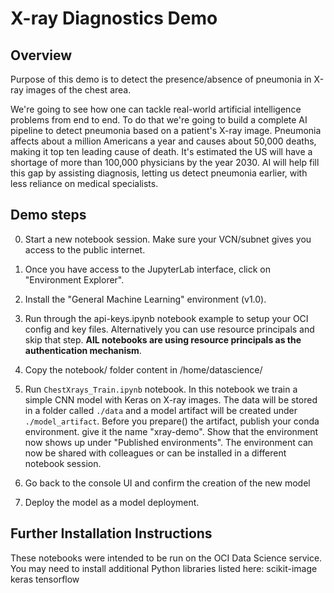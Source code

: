# X-ray Diagnostics Demo 

## Overview 

Purpose of this demo is to detect the presence/absence of pneumonia in X-ray images of the chest area. 

We're going to see how one can tackle real-world artificial intelligence problems from end to end. To do that we're going to build a complete AI pipeline to detect pneumonia based on a patient's X-ray image. Pneumonia affects about a million Americans a year and causes about 50,000 deaths, making it top ten leading cause of death. It's estimated the US will have a shortage of more than 100,000 physicians by the year 2030. AI will help fill this gap by assisting diagnosis, letting us detect pneumonia earlier, with less reliance on medical specialists.


## Demo steps

0) Start a new notebook session. Make sure your VCN/subnet gives you access to the public internet.  

1) Once you have access to the JupyterLab interface, click on "Environment Explorer". 

2) Install the "General Machine Learning" environment (v1.0). 

3) Run through the api-keys.ipynb notebook example to setup your OCI config and key files. Alternatively you can use resource principals and skip that step. **AlL notebooks are using resource principals as the authentication mechanism**. 

4) Copy the notebook/ folder content in /home/datascience/

5) Run `ChestXrays_Train.ipynb` notebook. In this notebook we train a simple CNN model with Keras on X-ray images. The data will be stored in a folder called `./data` and a model artifact will be created under `./model_artifact`. Before you prepare() the artifact, publish your conda environment. give it the name "xray-demo". Show that the environment now shows up under "Published environments". The environment can now be shared with colleagues or can be installed in a different notebook session. 

6) Go back to the console UI and confirm the creation of the new model 

7) Deploy the model as a model deployment.

## Further Installation Instructions
These notebooks were intended to be run on the OCI Data Science service. You may need to install additional Python libraries listed here:
scikit-image
keras
tensorflow
